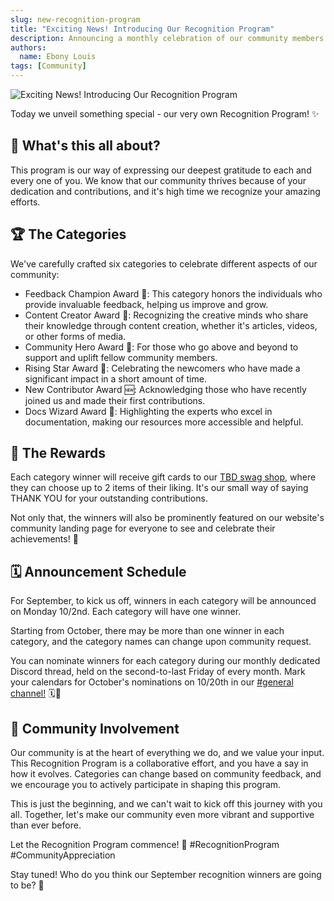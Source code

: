```yaml
---
slug: new-recognition-program
title: "Exciting News! Introducing Our Recognition Program"
description: Announcing a monthly celebration of our community members 💛
authors:
  name: Ebony Louis
tags: [Community]
---
```


<head>
  <meta property="og:title" content="Exciting News! Introducing Our Recognition Program" />
  <meta property="og:type" content="website" />
  <meta property="og:url" content='https://developer.tbd.website/blog/new-recognition-program' />
  <meta name="og:description" content="Announcing a monthly celebration of our community members 💛" />
  <meta property="og:image" content="https://developer.tbd.website/assets/images/http://localhost:3000/assets/images/blog_recognition_program-99868671688323ad273657487f5a8617.png" /> 

  <meta name="twitter:card" content="summary_large_image" />
  <meta property="twitter:domain" content="developer.tbd.website" />
  <meta name="twitter:site" content="@tbdevs" />
  <meta name="twitter:title" content="Exciting News! Introducing Our Recognition Program" />
  <meta property="twitter:url" content='https://developer.tbd.website/blog/new-recognition-program' /> 
  <meta name="twitter:description" content="Announcing a monthly celebration of our community members 💛" />
  <meta name="twitter:image" content="https://developer.tbd.website/assets/images/http://localhost:3000/assets/images/blog_recognition_program-99868671688323ad273657487f5a8617.png" />

  <link rel="apple-touch-icon" href="https://developer.tbd.website/img/tbd-fav-icon-main.png" />
</head>



![Exciting News! Introducing Our Recognition Program](/img/blog_recognition_program.png)

Today we unveil something special - our very own Recognition Program! ✨

<!--truncate-->

## 💭 What's this all about?

This program is our way of expressing our deepest gratitude to each and every one of you. We know that our community thrives because of your dedication and contributions, and it's high time we recognize your amazing efforts.


## 🏆 The Categories

We've carefully crafted six categories to celebrate different aspects of our community:



* Feedback Champion Award 📣: This category honors the individuals who provide invaluable feedback, helping us improve and grow.
* Content Creator Award 🎥: Recognizing the creative minds who share their knowledge through content creation, whether it's articles, videos, or other forms of media.
* Community Hero Award 🦸: For those who go above and beyond to support and uplift fellow community members.
* Rising Star Award 🌟: Celebrating the newcomers who have made a significant impact in a short amount of time.
* New Contributor Award 🆕: Acknowledging those who have recently joined us and made their first contributions.
* Docs Wizard Award 📖: Highlighting the experts who excel in documentation, making our resources more accessible and helpful.


## 🎁 The Rewards

Each category winner will receive gift cards to our [TBD swag shop](https://www.tbd.shop/), where they can choose up to 2 items of their liking. It's our small way of saying THANK YOU for your outstanding contributions.

Not only that, the winners will also be prominently featured on our website's community landing page for everyone to see and celebrate their achievements! 🌟


## 🗓 Announcement Schedule

For September, to kick us off, winners in each category will be announced on Monday 10/2nd. Each category will have one winner.

Starting from October, there may be more than one winner in each category, and the category names can change upon community request.

You can nominate winners for each category during our monthly dedicated Discord thread, held on the second-to-last Friday of every month. Mark your calendars for October's nominations on 10/20th in our [#general channel!](https://discord.gg/tbd) 🗓️👥


## 🤗 Community Involvement

Our community is at the heart of everything we do, and we value your input. This Recognition Program is a collaborative effort, and you have a say in how it evolves. Categories can change based on community feedback, and we encourage you to actively participate in shaping this program.

This is just the beginning, and we can't wait to kick off this journey with you all. Together, let's make our community even more vibrant and supportive than ever before.

Let the Recognition Program commence! 🥳 #RecognitionProgram #CommunityAppreciation

Stay tuned! Who do you think our September recognition winners are going to be? 🤔